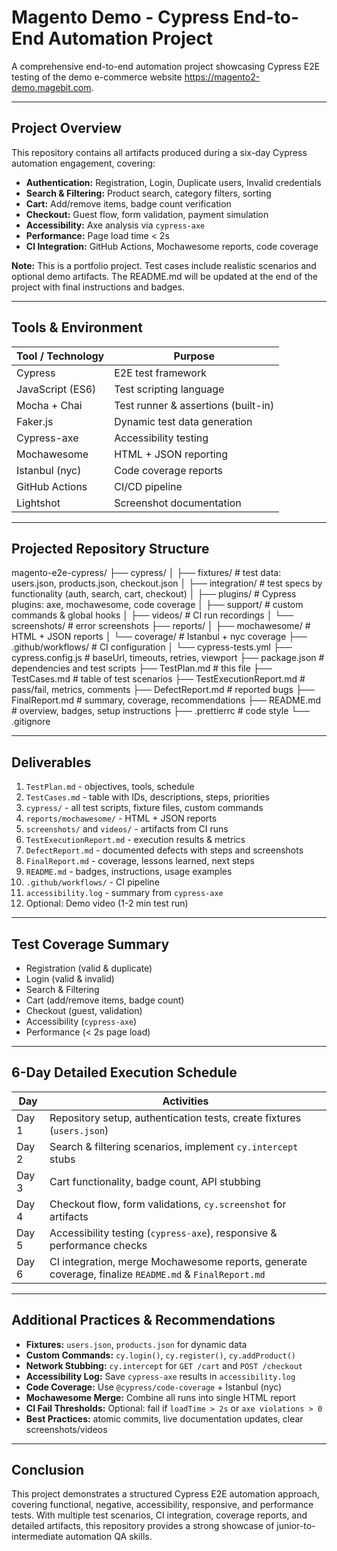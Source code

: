 # Magento Demo - Cypress End-to-End Automation Project

A comprehensive end-to-end automation project showcasing Cypress E2E testing of the demo e-commerce website https://magento2-demo.magebit.com.

---

## Project Overview

This repository contains all artifacts produced during a six-day Cypress automation engagement, covering:

- **Authentication:** Registration, Login, Duplicate users, Invalid credentials
- **Search & Filtering:** Product search, category filters, sorting
- **Cart:** Add/remove items, badge count verification
- **Checkout:** Guest flow, form validation, payment simulation
- **Accessibility:** Axe analysis via `cypress-axe`
- **Performance:** Page load time < 2s
- **CI Integration:** GitHub Actions, Mochawesome reports, code coverage

**Note:** This is a portfolio project. Test cases include realistic scenarios and optional demo artifacts. The README.md will be updated at the end of the project with final instructions and badges.

---

## Tools & Environment

| Tool / Technology      | Purpose                               |
|------------------------|---------------------------------------|
| Cypress                | E2E test framework                    |
| JavaScript (ES6)       | Test scripting language               |
| Mocha + Chai           | Test runner & assertions (built-in)  |
| Faker.js               | Dynamic test data generation          |
| Cypress-axe            | Accessibility testing                 |
| Mochawesome            | HTML + JSON reporting                 |
| Istanbul (nyc)         | Code coverage reports                 |
| GitHub Actions         | CI/CD pipeline                        |
| Lightshot              | Screenshot documentation              |

---

## Projected Repository Structure

magento-e2e-cypress/
├── cypress/
│   ├── fixtures/            # test data: users.json, products.json, checkout.json
│   ├── integration/         # test specs by functionality (auth, search, cart, checkout)
│   ├── plugins/             # Cypress plugins: axe, mochawesome, code coverage
│   ├── support/             # custom commands & global hooks
│   ├── videos/              # CI run recordings
│   └── screenshots/         # error screenshots
├── reports/
│   ├── mochawesome/         # HTML + JSON reports
│   └── coverage/            # Istanbul + nyc coverage
├── .github/workflows/       # CI configuration
│   └── cypress-tests.yml
├── cypress.config.js        # baseUrl, timeouts, retries, viewport
├── package.json             # dependencies and test scripts
├── TestPlan.md              # this file
├── TestCases.md             # table of test scenarios
├── TestExecutionReport.md   # pass/fail, metrics, comments
├── DefectReport.md          # reported bugs
├── FinalReport.md           # summary, coverage, recommendations
├── README.md                # overview, badges, setup instructions
├── .prettierrc              # code style
└── .gitignore

---

## Deliverables

1. `TestPlan.md` - objectives, tools, schedule  
2. `TestCases.md` - table with IDs, descriptions, steps, priorities  
3. `cypress/` - all test scripts, fixture files, custom commands  
4. `reports/mochawesome/` - HTML + JSON reports  
5. `screenshots/` and `videos/` - artifacts from CI runs  
6. `TestExecutionReport.md` - execution results & metrics  
7. `DefectReport.md` - documented defects with steps and screenshots  
8. `FinalReport.md` - coverage, lessons learned, next steps  
9. `README.md` - badges, instructions, usage examples  
10. `.github/workflows/` - CI pipeline  
11. `accessibility.log` - summary from `cypress-axe`  
12. Optional: Demo video (1-2 min test run)

---

## Test Coverage Summary

- Registration (valid & duplicate)  
- Login (valid & invalid)  
- Search & Filtering  
- Cart (add/remove items, badge count)  
- Checkout (guest, validation)  
- Accessibility (`cypress-axe`)  
- Performance (< 2s page load)

---

## 6-Day Detailed Execution Schedule

| Day   | Activities                                                                 |
|-------|---------------------------------------------------------------------------|
| Day 1 | Repository setup, authentication tests, create fixtures (`users.json`)    |
| Day 2 | Search & filtering scenarios, implement `cy.intercept` stubs             |
| Day 3 | Cart functionality, badge count, API stubbing                             |
| Day 4 | Checkout flow, form validations, `cy.screenshot` for artifacts            |
| Day 5 | Accessibility testing (`cypress-axe`), responsive & performance checks    |
| Day 6 | CI integration, merge Mochawesome reports, generate coverage, finalize `README.md` & `FinalReport.md` |

---

## Additional Practices & Recommendations

- **Fixtures:** `users.json`, `products.json` for dynamic data  
- **Custom Commands:** `cy.login()`, `cy.register()`, `cy.addProduct()`  
- **Network Stubbing:** `cy.intercept` for `GET /cart` and `POST /checkout`  
- **Accessibility Log:** Save `cypress-axe` results in `accessibility.log`  
- **Code Coverage:** Use `@cypress/code-coverage` + Istanbul (nyc)  
- **Mochawesome Merge:** Combine all runs into single HTML report  
- **CI Fail Thresholds:** Optional: fail if `loadTime > 2s` or `axe violations > 0`  
- **Best Practices:** atomic commits, live documentation updates, clear screenshots/videos  

---

## Conclusion

This project demonstrates a structured Cypress E2E automation approach, covering functional, negative, accessibility, responsive, and performance tests. With multiple test scenarios, CI integration, coverage reports, and detailed artifacts, this repository provides a strong showcase of junior-to-intermediate automation QA skills.